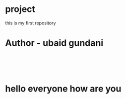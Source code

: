 # project
this is my first repository
<br>
<h1>
Author - ubaid gundani<h1>
<br>
<h1>hello everyone how are you<h1>
